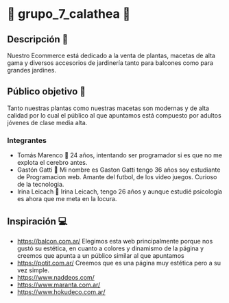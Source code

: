 # 🌻 grupo_7_calathea 🌻

## Descripción 🌹
Nuestro Ecommerce está dedicado a la venta de plantas, macetas de alta gama y diversos accesorios de jardinería tanto para balcones como para grandes jardines. 
## Público objetivo 👤
Tanto nuestras plantas como nuestras macetas son modernas y de alta calidad por lo cual el público al que apuntamos está compuesto por adultos jóvenes de clase media alta.

### Integrantes

* Tomás Marenco 👦
24 años, intentando ser programador si es que no me explota el cerebro antes.
* Gastón Gatti 👦
Mi nombre es Gaston Gatti tengo 36 años soy estudiante de Programacion web. Amante del futbol, de los video juegos. Curioso de la tecnologia. 
* Irina Leicach 👩
Irina Leicach, tengo 26 años y aunque estudié psicología es ahora que me meta en la locura.


## Inspiración 💻

* https://balcon.com.ar/  Elegimos esta web principalmente porque nos gustó su estética, en cuanto a colores y dinamismo de la página y creemos que apunta a un público similar al que apuntamos 
* https://potit.com.ar/  Creemos que es una página  muy estética pero a su vez simple.
* https://www.naddeos.com/
* https://www.maranta.com.ar/ 
* https://www.hokudeco.com.ar/
